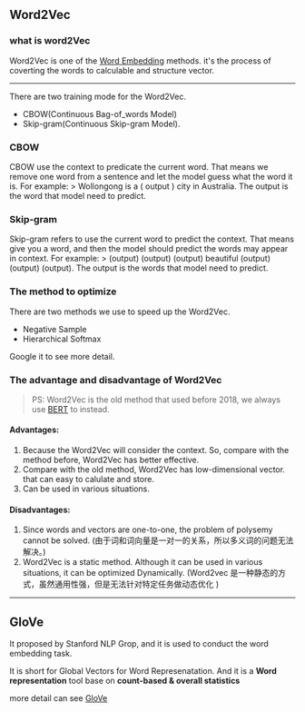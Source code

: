 ## Word2Vec

### what is word2Vec

Word2Vec is one of the [Word Embedding](https://github.com/wlyang538/NLPBasic/blob/main/Word_Embedding.md) methods. it's the process of coverting the words to  calculable and structure vector. 

---

There are two training mode for the Word2Vec.
- CBOW(Continuous Bag-of_words Model)  
- Skip-gram(Continuous Skip-gram Model). 

### CBOW

CBOW use the context to predicate the current word. That means we remove one word from a sentence and let the model guess what the word it is.
For example:
      > Wollongong is a ( output ) city in Australia. 
The output is the word that model need to predict.

### Skip-gram


Skip-gram refers to use the current word to predict the context. That means give you a word, and then the model should predict the words may appear in context.
For example:
      > (output) (output) (output) beautiful (output) (output) (output).
The output is the words that model need to predict.

### The method to optimize

There are two methods we use to speed up the Word2Vec.
- Negative Sample
- Hierarchical Softmax

Google it to see more detail.

### The advantage and disadvantage of Word2Vec

> PS: Word2Vec is the old method that used before 2018, we always use [BERT](https://zhuanlan.zhihu.com/p/46652512) to instead.

#### Advantages:
1. Because the Word2Vec will consider the context. So, compare with the method before, Word2Vec has better effective.
2. Compare with the old method, Word2Vec has low-dimensional vector. that can easy to calulate and store.
3. Can be used in various situations.

#### Disadvantages:
1. Since words and vectors are one-to-one, the problem of polysemy cannot be solved. (由于词和词向量是一对一的关系，所以多义词的问题无法解决。)
2. Word2Vec is a static method. Although it can be used in various situations, it can be optimized Dynamically. (Word2vec 是一种静态的方式，虽然通用性强，但是无法针对特定任务做动态优化
)

---

## GloVe

It proposed by Stanford NLP Grop, and it is used to conduct the word embedding task.

It is short for Global Vectors for Word Represenatation. And it is a **Word representation** tool base on **count-based & overall statistics** 

more detail can see [GloVe](http://www.fanyeong.com/2018/02/19/glove-in-detail/)
